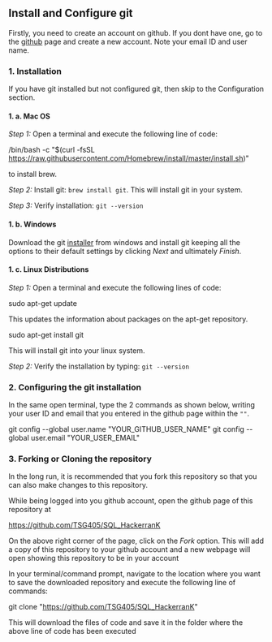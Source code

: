 ## Install and Configure git
Firstly, you need to create an account on github. If you dont have one, go to the [github](https://github.com/) page and create a new account. Note your email ID and user name.

### 1. Installation
If you have git installed but not configured git, then skip to the Configuration section.

#### 1. a. Mac OS
*Step 1:* Open a terminal and execute the following line of code:

/bin/bash -c "$(curl -fsSL https://raw.githubusercontent.com/Homebrew/install/master/install.sh)"

to install brew.

*Step 2:* Install git: `brew install git`. This will install git in your system.

*Step 3:* Verify installation: `git --version`

#### 1. b. Windows

Download the git [installer](https://gitforwindows.org/) from windows and install git keeping all the options to their default settings by clicking *Next* and ultimately *Finish*.

#### 1. c. Linux Distributions

*Step 1:* Open a terminal and execute the following lines of code:


sudo apt-get update

This updates the information about packages on the apt-get repository.

sudo apt-get install git

This will install git into your linux system.

*Step 2:* Verify the installation by typing: `git --version`

### 2. Configuring the git installation
In the same open terminal, type the 2 commands as shown below, writing your user ID and email that you entered in the github page within the `""`.

git config --global user.name "YOUR_GITHUB_USER_NAME"
git config --global user.email "YOUR_USER_EMAIL"


### 3. Forking or Cloning the repository
In the long run, it is recommended that you fork this repository so that you can also make changes to this repository.

While being logged into you github account, open the github page of this repository at

https://github.com/TSG405/SQL_HackerranK

On the above right corner of the page, click on the *Fork* option. This will add a copy of this repository to your github account and a new webpage will open showing this repository to be in your account


In your terminal/command prompt, navigate to the location where you want to save the downloaded repository and execute the following line of commands:

git clone "https://github.com/TSG405/SQL_HackerranK"

This will download the files of code and save it in the folder where the above line of code has been executed
